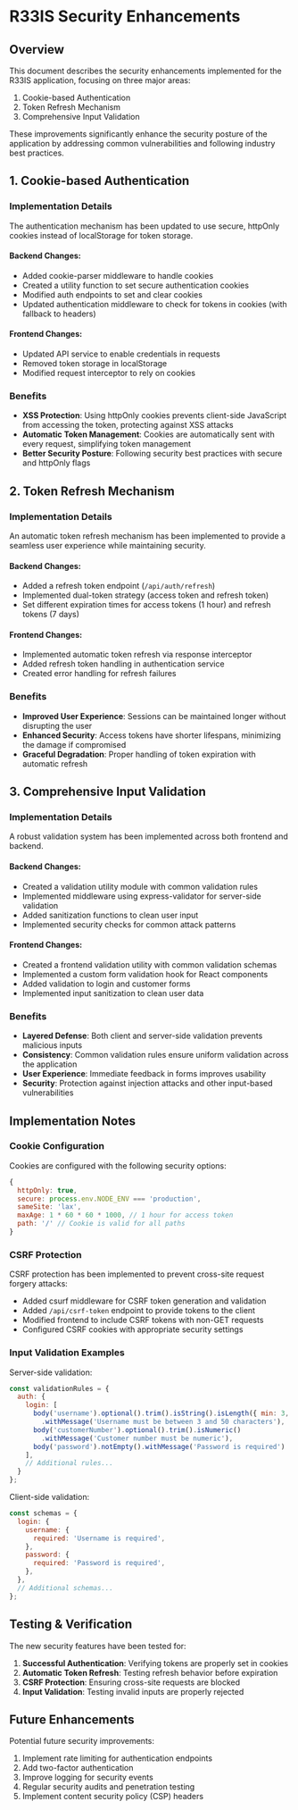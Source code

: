 # R33IS Security Enhancements

## Overview

This document describes the security enhancements implemented for the R33IS application, focusing on three major areas:

1. Cookie-based Authentication
2. Token Refresh Mechanism
3. Comprehensive Input Validation

These improvements significantly enhance the security posture of the application by addressing common vulnerabilities and following industry best practices.

## 1. Cookie-based Authentication

### Implementation Details

The authentication mechanism has been updated to use secure, httpOnly cookies instead of localStorage for token storage.

#### Backend Changes:

- Added cookie-parser middleware to handle cookies
- Created a utility function to set secure authentication cookies
- Modified auth endpoints to set and clear cookies
- Updated authentication middleware to check for tokens in cookies (with fallback to headers)

#### Frontend Changes:

- Updated API service to enable credentials in requests
- Removed token storage in localStorage
- Modified request interceptor to rely on cookies

### Benefits

- **XSS Protection**: Using httpOnly cookies prevents client-side JavaScript from accessing the token, protecting against XSS attacks
- **Automatic Token Management**: Cookies are automatically sent with every request, simplifying token management
- **Better Security Posture**: Following security best practices with secure and httpOnly flags

## 2. Token Refresh Mechanism

### Implementation Details

An automatic token refresh mechanism has been implemented to provide a seamless user experience while maintaining security.

#### Backend Changes:

- Added a refresh token endpoint (`/api/auth/refresh`)
- Implemented dual-token strategy (access token and refresh token)
- Set different expiration times for access tokens (1 hour) and refresh tokens (7 days)

#### Frontend Changes:

- Implemented automatic token refresh via response interceptor
- Added refresh token handling in authentication service
- Created error handling for refresh failures

### Benefits

- **Improved User Experience**: Sessions can be maintained longer without disrupting the user
- **Enhanced Security**: Access tokens have shorter lifespans, minimizing the damage if compromised
- **Graceful Degradation**: Proper handling of token expiration with automatic refresh

## 3. Comprehensive Input Validation

### Implementation Details

A robust validation system has been implemented across both frontend and backend.

#### Backend Changes:

- Created a validation utility module with common validation rules
- Implemented middleware using express-validator for server-side validation
- Added sanitization functions to clean user input
- Implemented security checks for common attack patterns

#### Frontend Changes:

- Created a frontend validation utility with common validation schemas
- Implemented a custom form validation hook for React components
- Added validation to login and customer forms
- Implemented input sanitization to clean user data

### Benefits

- **Layered Defense**: Both client and server-side validation prevents malicious inputs
- **Consistency**: Common validation rules ensure uniform validation across the application
- **User Experience**: Immediate feedback in forms improves usability
- **Security**: Protection against injection attacks and other input-based vulnerabilities

## Implementation Notes

### Cookie Configuration

Cookies are configured with the following security options:

```javascript
{
  httpOnly: true,
  secure: process.env.NODE_ENV === 'production',
  sameSite: 'lax',
  maxAge: 1 * 60 * 60 * 1000, // 1 hour for access token
  path: '/' // Cookie is valid for all paths
}
```

### CSRF Protection

CSRF protection has been implemented to prevent cross-site request forgery attacks:

- Added csurf middleware for CSRF token generation and validation
- Added `/api/csrf-token` endpoint to provide tokens to the client
- Modified frontend to include CSRF tokens with non-GET requests
- Configured CSRF cookies with appropriate security settings

### Input Validation Examples

Server-side validation:

```javascript
const validationRules = {
  auth: {
    login: [
      body('username').optional().trim().isString().isLength({ min: 3, max: 50 })
        .withMessage('Username must be between 3 and 50 characters'),
      body('customerNumber').optional().trim().isNumeric()
        .withMessage('Customer number must be numeric'),
      body('password').notEmpty().withMessage('Password is required')
    ],
    // Additional rules...
  }
};
```

Client-side validation:

```javascript
const schemas = {
  login: {
    username: {
      required: 'Username is required',
    },
    password: {
      required: 'Password is required',
    },
  },
  // Additional schemas...
};
```

## Testing & Verification

The new security features have been tested for:

1. **Successful Authentication**: Verifying tokens are properly set in cookies
2. **Automatic Token Refresh**: Testing refresh behavior before expiration
3. **CSRF Protection**: Ensuring cross-site requests are blocked
4. **Input Validation**: Testing invalid inputs are properly rejected

## Future Enhancements

Potential future security improvements:

1. Implement rate limiting for authentication endpoints
2. Add two-factor authentication
3. Improve logging for security events
4. Regular security audits and penetration testing
5. Implement content security policy (CSP) headers